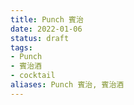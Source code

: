 ```yaml
---
title: Punch 賓治
date: 2022-01-06
status: draft
tags:
- Punch
- 賓治酒
- cocktail
aliases: Punch 賓治, 賓治酒
---
```

